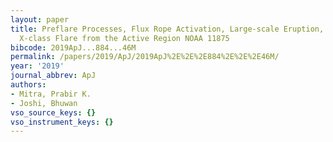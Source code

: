 ```yaml
---
layout: paper
title: Preflare Processes, Flux Rope Activation, Large-scale Eruption, and Associated
  X-class Flare from the Active Region NOAA 11875
bibcode: 2019ApJ...884...46M
permalink: /papers/2019/ApJ/2019ApJ%2E%2E%2E884%2E%2E%2E46M/
year: '2019'
journal_abbrev: ApJ
authors:
- Mitra, Prabir K.
- Joshi, Bhuwan
vso_source_keys: {}
vso_instrument_keys: {}
---
```

